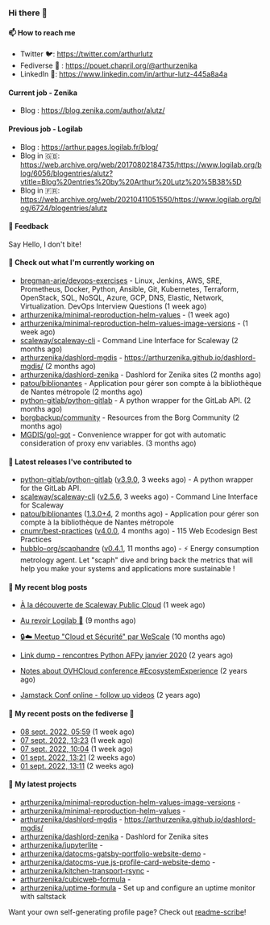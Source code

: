 ### Hi there 👋

#### 📫 How to reach me

- Twitter 🐦: https://twitter.com/arthurlutz
- Fediverse 🐘 : https://pouet.chapril.org/@arthurzenika
- LinkedIn 👔:  https://www.linkedin.com/in/arthur-lutz-445a8a4a

#### Current job - Zenika 

- Blog : https://blog.zenika.com/author/alutz/

#### Previous job - Logilab

- Blog : https://arthur.pages.logilab.fr/blog/
- Blog in 🇬🇧: https://web.archive.org/web/20170802184735/https://www.logilab.org/blog/6056/blogentries/alutz?vtitle=Blog%20entries%20by%20Arthur%20Lutz%20%5B38%5D
- Blog in 🇫🇷: https://web.archive.org/web/20210411051550/https://www.logilab.org/blog/6724/blogentries/alutz

#### 💬 Feedback

Say Hello, I don't bite!

#### 👷 Check out what I'm currently working on

- [bregman-arie/devops-exercises](https://github.com/bregman-arie/devops-exercises) - Linux, Jenkins, AWS, SRE, Prometheus, Docker, Python, Ansible, Git, Kubernetes, Terraform, OpenStack, SQL, NoSQL, Azure, GCP, DNS, Elastic, Network, Virtualization. DevOps Interview Questions (1 week ago)
- [arthurzenika/minimal-reproduction-helm-values](https://github.com/arthurzenika/minimal-reproduction-helm-values) -  (1 week ago)
- [arthurzenika/minimal-reproduction-helm-values-image-versions](https://github.com/arthurzenika/minimal-reproduction-helm-values-image-versions) -  (1 week ago)
- [scaleway/scaleway-cli](https://github.com/scaleway/scaleway-cli) - Command Line Interface for Scaleway (2 months ago)
- [arthurzenika/dashlord-mgdis](https://github.com/arthurzenika/dashlord-mgdis) - https://arthurzenika.github.io/dashlord-mgdis/ (2 months ago)
- [arthurzenika/dashlord-zenika](https://github.com/arthurzenika/dashlord-zenika) - Dashlord for Zenika sites (2 months ago)
- [patou/biblionantes](https://github.com/patou/biblionantes) - Application pour gérer son compte à la bibliothèque de Nantes métropole (2 months ago)
- [python-gitlab/python-gitlab](https://github.com/python-gitlab/python-gitlab) - A python wrapper for the GitLab API. (2 months ago)
- [borgbackup/community](https://github.com/borgbackup/community) - Resources from the Borg Community (2 months ago)
- [MGDIS/gol-got](https://github.com/MGDIS/gol-got) - Convenience wrapper for got with automatic consideration of proxy env variables. (3 months ago)


#### 🔭 Latest releases I've contributed to

- [python-gitlab/python-gitlab](https://github.com/python-gitlab/python-gitlab) ([v3.9.0](https://github.com/python-gitlab/python-gitlab/releases/tag/v3.9.0), 3 weeks ago) - A python wrapper for the GitLab API.
- [scaleway/scaleway-cli](https://github.com/scaleway/scaleway-cli) ([v2.5.6](https://github.com/scaleway/scaleway-cli/releases/tag/v2.5.6), 3 weeks ago) - Command Line Interface for Scaleway
- [patou/biblionantes](https://github.com/patou/biblionantes) ([1.3.0&#43;4](https://github.com/patou/biblionantes/releases/tag/1.3.0%2B4), 2 months ago) - Application pour gérer son compte à la bibliothèque de Nantes métropole
- [cnumr/best-practices](https://github.com/cnumr/best-practices) ([v4.0.0](https://github.com/cnumr/best-practices/releases/tag/v4.0.0), 4 months ago) - 115 Web Ecodesign Best Practices
- [hubblo-org/scaphandre](https://github.com/hubblo-org/scaphandre) ([v0.4.1](https://github.com/hubblo-org/scaphandre/releases/tag/v0.4.1), 11 months ago) - ⚡ Energy consumption metrology agent. Let &#34;scaph&#34; dive and bring back the metrics that will help you make your systems and applications more sustainable !

#### 📜 My recent blog posts 

- [À la découverte de Scaleway Public Cloud](https://blog.zenika.com/2022/09/07/a-la-decouverte-de-scaleway-public-cloud/) (1 week ago)

- [Au revoir Logilab 👋](https://arthur.pages.logilab.fr/blog/au-revoir-logilab.html) (9 months ago)
- [🔒☁️ Meetup &#34;Cloud et Sécurité&#34; par WeScale](https://arthur.pages.logilab.fr/blog/meetup-cloud-et-securite-par-wescale.html) (10 months ago)
- [Link dump - rencontres Python AFPy janvier 2020](https://arthur.pages.logilab.fr/blog/link-dump-rencontres-python-afpy-janvier-2020.html) (2 years ago)
- [Notes about OVHCloud conference #EcosystemExperience](https://arthur.pages.logilab.fr/blog/notes-about-ovhcloud-conference-ecosystemexperience.html) (2 years ago)
- [Jamstack Conf online - follow up videos](https://arthur.pages.logilab.fr/blog/jamstack-conf-online-follow-up-videos.html) (2 years ago)

#### 📜 My recent posts on the fediverse 🐘

- [08 sept. 2022, 05:59](https://pouet.chapril.org/@arthurzenika/108961254464909453) (1 week ago)
- [07 sept. 2022, 13:23](https://pouet.chapril.org/@arthurzenika/108957337186849941) (1 week ago)
- [07 sept. 2022, 10:04](https://pouet.chapril.org/@arthurzenika/108956553268600951) (1 week ago)
- [01 sept. 2022, 13:21](https://pouet.chapril.org/@arthurzenika/108923354342111653) (2 weeks ago)
- [01 sept. 2022, 13:11](https://pouet.chapril.org/@arthurzenika/108923315458788933) (2 weeks ago)

#### 🌱 My latest projects

- [arthurzenika/minimal-reproduction-helm-values-image-versions](https://github.com/arthurzenika/minimal-reproduction-helm-values-image-versions) - 
- [arthurzenika/minimal-reproduction-helm-values](https://github.com/arthurzenika/minimal-reproduction-helm-values) - 
- [arthurzenika/dashlord-mgdis](https://github.com/arthurzenika/dashlord-mgdis) - https://arthurzenika.github.io/dashlord-mgdis/
- [arthurzenika/dashlord-zenika](https://github.com/arthurzenika/dashlord-zenika) - Dashlord for Zenika sites
- [arthurzenika/jupyterlite](https://github.com/arthurzenika/jupyterlite) - 
- [arthurzenika/datocms-gatsby-portfolio-website-demo](https://github.com/arthurzenika/datocms-gatsby-portfolio-website-demo) - 
- [arthurzenika/datocms-vue.js-profile-card-website-demo](https://github.com/arthurzenika/datocms-vue.js-profile-card-website-demo) - 
- [arthurzenika/kitchen-transport-rsync](https://github.com/arthurzenika/kitchen-transport-rsync) - 
- [arthurzenika/cubicweb-formula](https://github.com/arthurzenika/cubicweb-formula) - 
- [arthurzenika/uptime-formula](https://github.com/arthurzenika/uptime-formula) -  Set up and configure an uptime monitor with saltstack



Want your own self-generating profile page? Check out [readme-scribe](https://github.com/muesli/readme-scribe)!
